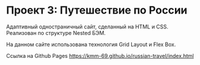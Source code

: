 # Проект 3: Путешествие по России

Адаптивный одностраничный сайт, сделанный на HTML и CSS. Реализован по структуре Nested БЭМ.

На данном сайте использована технология Grid Layout и Flex Box.

Ссылка на Github Pages https://kmm-69.github.io/russian-travel/index.html 
